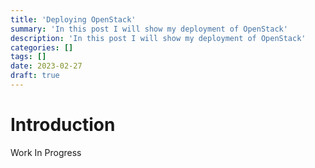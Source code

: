 ```yaml
---
title: 'Deploying OpenStack'
summary: 'In this post I will show my deployment of OpenStack'
description: 'In this post I will show my deployment of OpenStack'
categories: []
tags: []
date: 2023-02-27
draft: true
---
```


# Introduction

Work In Progress